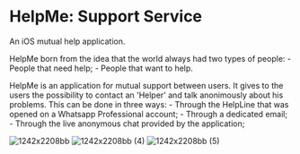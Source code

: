 # HelpMe: Support Service
An iOS mutual help application. 

HelpMe born from the idea that the world always had two types of people: 
      - People that need help;
      - People that want to help.
    
HelpMe is an application for mutual support between users. It gives to the users the possibility to contact an 'Helper' and talk anonimously about his problems.
This can be done in three ways:
    - Through the HelpLine that was opened on a Whatsapp Professional account;
    - Through a dedicated email;
    - Through the live anonymous chat provided by the application;
    
![1242x2208bb](https://user-images.githubusercontent.com/1354168/155526706-13c412f5-7b87-4468-b80a-ac7235d10c58.png)
![1242x2208bb (4)](https://user-images.githubusercontent.com/1354168/155526712-f0ca8eba-c6f3-418f-8e3e-07d69b725429.png)
![1242x2208bb (5)](https://user-images.githubusercontent.com/1354168/155526713-b6b8541e-a6c6-47a7-b75b-866ae7f15c88.png)

